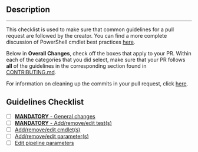 <!--
DO NOT DELETE THIS TEMPLATE

This template expedites the code review process by allowing the creator to make sure they follow all of the Azure PowerShell contributing guidelines before opening a pull request.
-->

## Description
<!--
Add a description that covers the changes made by the pull request.
-->

---

This checklist is used to make sure that common guidelines for a pull request are followed by the creator. You can find a more complete discussion of PowerShell cmdlet best practices [here](https://msdn.microsoft.com/en-us/library/dd878270(v=vs.85).aspx).

Below in **Overall Changes**, check off the boxes that apply to your PR. Within each of the categories that you did select, make sure that your PR follows **all** of the guidelines in the corresponding section found in [CONTRIBUTING.md](../CONTRIBUTING.md).

For information on cleaning up the commits in your pull request, click [here](../documentation/cleaning-up-commits.md).

## Guidelines Checklist 
- [ ] [**MANDATORY** - General changes](../CONTRIBUTING.md#general-guidelines)
- [ ] [**MANDATORY** - Add/remove/edit test(s)](../CONTRIBUTING.md#testing-guidelines)
- [ ] [Add/remove/edit cmdlet(s)](../CONTRIBUTING.md#cmdlet-signature-guidelines)
- [ ] [Add/remove/edit parameter(s)](../CONTRIBUTING.md#parameter-change-guidelines)
- [ ] [Edit pipeline parameters](../CONTRIBUTING.md#pipeline-change-guidelines)
